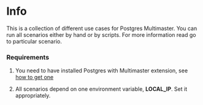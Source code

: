 # Info

This is a collection of different use cases for Postgres Multimaster. 
You can run all scenarios either by hand or by scripts. 
For more information read go to particular scenario.

### Requirements

1. You need to have installed Postgres with Multimaster extension, see [how to get one](https://github.com/postgrespro/mmts/tree/master#building-from-source)

2. All scenarios depend on one environment variable, **LOCAL_IP**. Set it appropriately.

